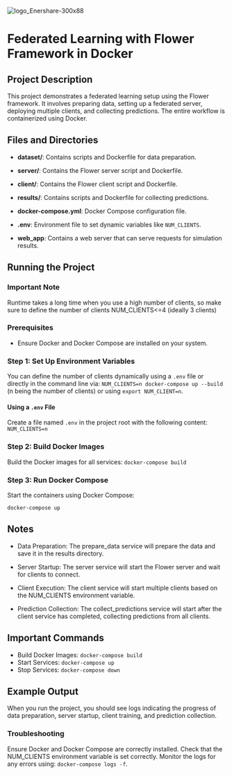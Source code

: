 ![logo_Enershare-300x88](https://github.com/user-attachments/assets/3acef38f-45d5-4bf5-9142-08c73d73718f)

# Federated Learning with Flower Framework in Docker

## Project Description

This project demonstrates a federated learning setup using the Flower framework. It involves preparing data, setting up a federated server, deploying multiple clients, and collecting predictions. The entire workflow is containerized using Docker.

## Files and Directories

- **dataset/**: Contains scripts and Dockerfile for data preparation.
- **server/**: Contains the Flower server script and Dockerfile.
- **client/**: Contains the Flower client script and Dockerfile.
- **results/**: Contains scripts and Dockerfile for collecting predictions.
- **docker-compose.yml**: Docker Compose configuration file.
- **.env**: Environment file to set dynamic variables like `NUM_CLIENTS`.

- **web_app**: Contains a web server that can serve requests for simulation results.

## Running the Project

### Important Note

Runtime takes a long time when you use a high number of clients, so make sure to define the number of clients NUM_CLIENTS<=4 (ideally 3 clients)

### Prerequisites

- Ensure Docker and Docker Compose are installed on your system.

### Step 1: Set Up Environment Variables

You can define the number of clients dynamically using a `.env` file or directly in the command line via:  `NUM_CLIENTS=n docker-compose up --build` (n being the number of clients)
or using `export NUM_CLIENT=n`.

#### Using a `.env` File

Create a file named `.env` in the project root with the following content:
`NUM_CLIENTS=n`

### Step 2: Build Docker Images

Build the Docker images for all services:
`docker-compose build`

### Step 3: Run Docker Compose

Start the containers using Docker Compose:

`docker-compose up`

## Notes

- Data Preparation: The prepare_data service will prepare the data and save it in the results directory.

- Server Startup: The server service will start the Flower server and wait for clients to connect.

- Client Execution: The client service will start multiple clients based on the NUM_CLIENTS environment variable.

- Prediction Collection: The collect_predictions service will start after the client service has completed, collecting predictions from all clients.

## Important Commands

- Build Docker Images: `docker-compose build`
- Start Services: `docker-compose up`
- Stop Services: `docker-compose down`

## Example Output

When you run the project, you should see logs indicating the progress of data preparation, server startup, client training, and prediction collection.

### Troubleshooting

Ensure Docker and Docker Compose are correctly installed.
Check that the NUM_CLIENTS environment variable is set correctly.
Monitor the logs for any errors using: `docker-compose logs -f`.

